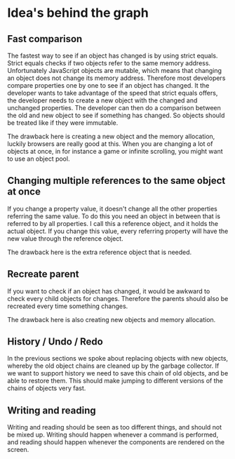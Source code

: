 Idea's behind the graph
===

Fast comparison
---
The fastest way to see if an object has changed is by using strict equals. Strict equals checks if two objects refer
to the same memory address. Unfortunately JavaScript objects are mutable, which means that changing an object
does not change its memory address. Therefore most developers compare properties one by one to see if an object
has changed. It the developer wants to take advantage of the speed that strict equals offers, the developer
needs to create a new object with the changed and unchanged properties. The developer can then do a comparison between
the old and new object to see if something has changed. So objects should be treated like if they were immutable.

The drawback here is creating a new object and the memory allocation, luckily browsers are really good at this. When
you are changing a lot of objects at once, in for instance a game or infinite scrolling, you might want to use
an object pool.

Changing multiple references to the same object at once
---
If you change a property value, it doesn't change all the other properties referring the same value. To do this
you need an object in between that is referred to by all properties. I call this a reference object, and it holds
the actual object. If you change this value, every referring property will have the new value through the reference object.

The drawback here is the extra reference object that is needed.

Recreate parent
---
If you want to check if an object has changed, it would be awkward to check every child objects for changes.
Therefore the parents should also be recreated every time something changes.

The drawback here is also creating new objects and memory allocation.

History / Undo / Redo
---
In the previous sections we spoke about replacing objects with new objects, whereby the old object chains are
cleaned up by the garbage collector. If we want to support history we need to save this chain of old objects,
and be able to restore them. This should make jumping to different versions of the chains of objects very fast.

Writing and reading
---
Writing and reading should be seen as too different things, and should not be mixed up. Writing should happen
whenever a command is performed, and reading should happen whenever the components are rendered on the screen.